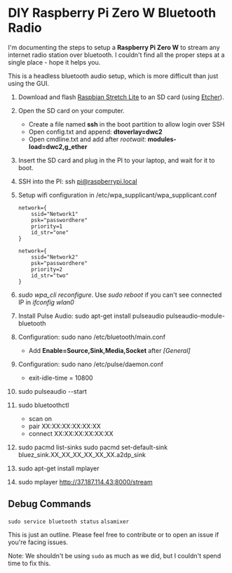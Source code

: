# DIY Raspberry Pi Zero W Bluetooth Radio

I'm documenting the steps to setup a **Raspberry Pi Zero W** to stream any internet radio station over bluetooth. I couldn't find all the proper steps at a single place - hope it helps you.

This is a headless bluetooth audio setup, which is more difficult than just using the GUI.

1. Download and flash [Raspbian Stretch Lite](https://www.raspberrypi.org/downloads/raspbian/) to an SD card (using [Etcher](https://etcher.io/)).

2. Open the SD card on your computer.
    - Create a file named **ssh** in the boot partition to allow login over SSH
    - Open config.txt and append: **dtoverlay=dwc2**
    - Open cmdline.txt and add after *rootwait*: **modules-load=dwc2,g_ether**
    
3. Insert the SD card and plug in the PI to your laptop, and wait for it to boot.
4. SSH into the PI: ssh pi@raspberrypi.local
5. Setup wifi configuration in /etc/wpa_supplicant/wpa_supplicant.conf
    ````
    network={
        ssid="Network1"
        psk="passwordhere"
        priority=1
        id_str="one"
    }

    network={
        ssid="Network2"
        psk="passwordhere"
        priority=2
        id_str="two"
    }
    ````
6. *sudo wpa_cli reconfigure*. Use *sudo reboot* if you can't see connected IP in *ifconfig wlan0*
7. Install Pulse Audio: sudo apt-get install pulseaudio pulseaudio-module-bluetooth
8. Configuration: sudo nano /etc/bluetooth/main.conf
    - Add **Enable=Source,Sink,Media,Socket** after *[General]*
9. Configuration: sudo nano /etc/pulse/daemon.conf
    - exit-idle-time = 10800
10. sudo pulseaudio --start

11. sudo bluetoothctl
    - scan on
    - pair XX:XX:XX:XX:XX:XX
    - connect XX:XX:XX:XX:XX:XX

11. sudo pacmd list-sinks
    sudo pacmd set-default-sink bluez_sink.XX_XX_XX_XX_XX_XX.a2dp_sink
 
12. sudo apt-get install mplayer
13. sudo mplayer http://37.187.114.43:8000/stream

## Debug Commands
`sudo service bluetooth status`
`alsamixer`

This is just an outline. Please feel free to contribute or to open an issue if you're facing issues.

Note: We shouldn't be using `sudo` as much as we did, but I couldn't spend time to fix this.

